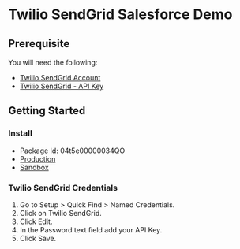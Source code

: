 # Twilio SendGrid Salesforce Demo

## Prerequisite

You will need the following:

- [Twilio SendGrid Account](https://signup.sendgrid.com/)
- [Twilio SendGrid - API Key](https://docs.sendgrid.com/ui/account-and-settings/api-keys)

## Getting Started
### Install

- Package Id: 04t5e00000034QO
- [Production](https://login.salesforce.com/packaging/installPackage.apexp?p0=04t5e00000034QO)
- [Sandbox](https://test.salesforce.com/packaging/installPackage.apexp?p0=04t5e00000034QO)

### Twilio SendGrid Credentials

1. Go to Setup > Quick Find > Named Credentials.
2. Click on Twilio SendGrid.
3. Click Edit.
4. In the Password text field add your API Key.
5. Click Save.